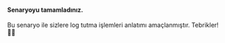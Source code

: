 #### Senaryoyu tamamladınız.  

Bu senaryo ile sizlere log tutma işlemleri anlatımı amaçlanmıştır. Tebrikler! 👏🏻  
